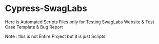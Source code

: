 # Cypress-SwagLabs
Here is Automated Scripts Files only for Testing SwagLabs Website & Test Case Template & Bug Report

Note : this is not Entire Project but it is just Scripts
